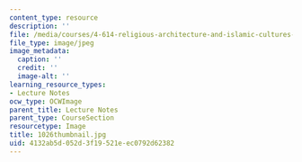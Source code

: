 ```yaml
---
content_type: resource
description: ''
file: /media/courses/4-614-religious-architecture-and-islamic-cultures-fall-2002/4132ab5d052d3f19521eec0792d62382_1026thumbnail.jpg
file_type: image/jpeg
image_metadata:
  caption: ''
  credit: ''
  image-alt: ''
learning_resource_types:
- Lecture Notes
ocw_type: OCWImage
parent_title: Lecture Notes
parent_type: CourseSection
resourcetype: Image
title: 1026thumbnail.jpg
uid: 4132ab5d-052d-3f19-521e-ec0792d62382
---
```

